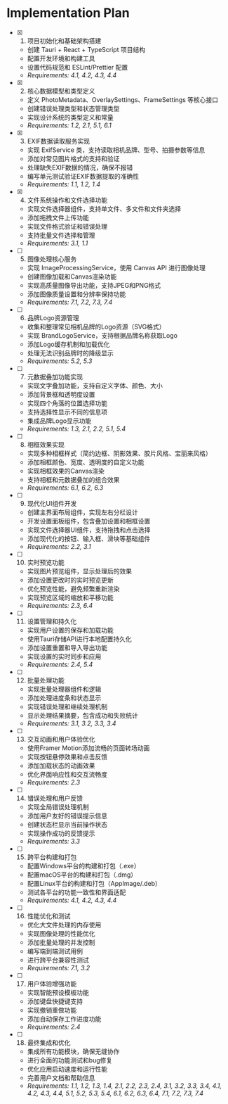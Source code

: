 # Implementation Plan

- [x] 1. 项目初始化和基础架构搭建
  - 创建 Tauri + React + TypeScript 项目结构
  - 配置开发环境和构建工具
  - 设置代码规范和 ESLint/Prettier 配置
  - _Requirements: 4.1, 4.2, 4.3, 4.4_

- [x] 2. 核心数据模型和类型定义
  - 定义 PhotoMetadata、OverlaySettings、FrameSettings 等核心接口
  - 创建错误处理类型和状态管理类型
  - 实现设计系统的类型定义和常量
  - _Requirements: 1.2, 2.1, 5.1, 6.1_

- [x] 3. EXIF数据读取服务实现
  - 实现 ExifService 类，支持读取相机品牌、型号、拍摄参数等信息
  - 添加对常见图片格式的支持和验证
  - 处理缺失EXIF数据的情况，确保不报错
  - 编写单元测试验证EXIF数据提取的准确性
  - _Requirements: 1.1, 1.2, 1.4_

- [x] 4. 文件系统操作和文件选择功能
  - 实现文件选择器组件，支持单文件、多文件和文件夹选择
  - 添加拖拽文件上传功能
  - 实现文件格式验证和错误处理
  - 支持批量文件选择和管理
  - _Requirements: 3.1, 1.1_

- [ ] 5. 图像处理核心服务
  - 实现 ImageProcessingService，使用 Canvas API 进行图像处理
  - 创建图像加载和Canvas渲染功能
  - 实现高质量图像导出功能，支持JPEG和PNG格式
  - 添加图像质量设置和分辨率保持功能
  - _Requirements: 7.1, 7.2, 7.3, 7.4_

- [ ] 6. 品牌Logo资源管理
  - 收集和整理常见相机品牌的Logo资源（SVG格式）
  - 实现 BrandLogoService，支持根据品牌名称获取Logo
  - 添加Logo缓存机制和加载优化
  - 处理无法识别品牌时的降级显示
  - _Requirements: 5.2, 5.3_

- [ ] 7. 元数据叠加功能实现
  - 实现文字叠加功能，支持自定义字体、颜色、大小
  - 添加背景框和透明度设置
  - 实现四个角落的位置选择功能
  - 支持选择性显示不同的信息项
  - 集成品牌Logo显示功能
  - _Requirements: 1.3, 2.1, 2.2, 5.1, 5.4_

- [ ] 8. 相框效果实现
  - 实现多种相框样式（简约边框、阴影效果、胶片风格、宝丽来风格）
  - 添加相框颜色、宽度、透明度的自定义功能
  - 实现相框效果的Canvas渲染
  - 支持相框和元数据叠加的组合效果
  - _Requirements: 6.1, 6.2, 6.3_

- [ ] 9. 现代化UI组件开发
  - 创建主界面布局组件，实现左右分栏设计
  - 开发设置面板组件，包含叠加设置和相框设置
  - 实现文件选择器UI组件，支持拖拽和点击选择
  - 添加现代化的按钮、输入框、滑块等基础组件
  - _Requirements: 2.2, 3.1_

- [ ] 10. 实时预览功能
  - 实现图片预览组件，显示处理后的效果
  - 添加设置更改时的实时预览更新
  - 优化预览性能，避免频繁重新渲染
  - 实现预览区域的缩放和平移功能
  - _Requirements: 2.3, 6.4_

- [ ] 11. 设置管理和持久化
  - 实现用户设置的保存和加载功能
  - 使用Tauri存储API进行本地配置持久化
  - 添加设置重置和导入导出功能
  - 实现设置的实时同步和应用
  - _Requirements: 2.4, 5.4_

- [ ] 12. 批量处理功能
  - 实现批量处理器组件和逻辑
  - 添加处理进度条和状态显示
  - 实现错误处理和继续处理机制
  - 显示处理结果摘要，包含成功和失败统计
  - _Requirements: 3.1, 3.2, 3.3, 3.4_

- [ ] 13. 交互动画和用户体验优化
  - 使用Framer Motion添加流畅的页面转场动画
  - 实现按钮悬停效果和点击反馈
  - 添加加载状态的动画效果
  - 优化界面响应性和交互流畅度
  - _Requirements: 2.3_

- [ ] 14. 错误处理和用户反馈
  - 实现全局错误处理机制
  - 添加用户友好的错误提示信息
  - 创建状态栏显示当前操作状态
  - 实现操作成功的反馈提示
  - _Requirements: 3.3_

- [ ] 15. 跨平台构建和打包
  - 配置Windows平台的构建和打包（.exe）
  - 配置macOS平台的构建和打包（.dmg）
  - 配置Linux平台的构建和打包（AppImage/.deb）
  - 测试各平台的功能一致性和界面适配
  - _Requirements: 4.1, 4.2, 4.3, 4.4_

- [ ] 16. 性能优化和测试
  - 优化大文件处理的内存使用
  - 实现图像处理的性能优化
  - 添加批量处理的并发控制
  - 编写端到端测试用例
  - 进行跨平台兼容性测试
  - _Requirements: 7.1, 3.2_

- [ ] 17. 用户体验增强功能
  - 实现智能预设模板功能
  - 添加键盘快捷键支持
  - 实现撤销重做功能
  - 添加自动保存工作进度功能
  - _Requirements: 2.4_

- [ ] 18. 最终集成和优化
  - 集成所有功能模块，确保无缝协作
  - 进行全面的功能测试和bug修复
  - 优化应用启动速度和运行性能
  - 完善用户文档和帮助信息
  - _Requirements: 1.1, 1.2, 1.3, 1.4, 2.1, 2.2, 2.3, 2.4, 3.1, 3.2, 3.3, 3.4, 4.1, 4.2, 4.3, 4.4, 5.1, 5.2, 5.3, 5.4, 6.1, 6.2, 6.3, 6.4, 7.1, 7.2, 7.3, 7.4_